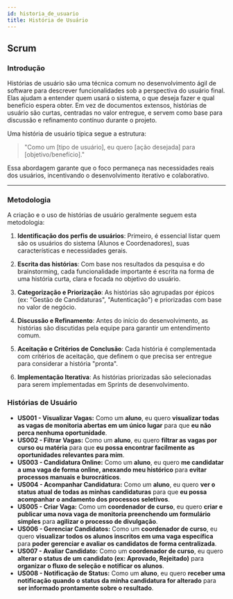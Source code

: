 ```yaml
---
id: historia_de_usuario
title: História de Usuário
---
```


## Scrum

### Introdução

Histórias de usuário são uma técnica comum no desenvolvimento ágil de software para descrever funcionalidades sob a perspectiva do usuário final. Elas ajudam a entender quem usará o sistema, o que deseja fazer e qual benefício espera obter. Em vez de documentos extensos, histórias de usuário são curtas, centradas no valor entregue, e servem como base para discussão e refinamento contínuo durante o projeto.

Uma história de usuário típica segue a estrutura:

> "Como um [tipo de usuário], eu quero [ação desejada] para [objetivo/benefício]."

Essa abordagem garante que o foco permaneça nas necessidades reais dos usuários, incentivando o desenvolvimento iterativo e colaborativo.

---

### Metodologia

A criação e o uso de histórias de usuário geralmente seguem esta metodologia:

1. **Identificação dos perfis de usuários**: Primeiro, é essencial listar quem são os usuários do sistema (Alunos e Coordenadores), suas características e necessidades gerais.

2. **Escrita das histórias**: Com base nos resultados da pesquisa e do brainstorming, cada funcionalidade importante é escrita na forma de uma história curta, clara e focada no objetivo do usuário.

3. **Categorização e Priorização**: As histórias são agrupadas por épicos (ex: "Gestão de Candidaturas", "Autenticação") e priorizadas com base no valor de negócio.

4. **Discussão e Refinamento**: Antes do início do desenvolvimento, as histórias são discutidas pela equipe para garantir um entendimento comum.

5. **Aceitação e Critérios de Conclusão**: Cada história é complementada com critérios de aceitação, que definem o que precisa ser entregue para considerar a história "pronta".

6. **Implementação Iterativa**: As histórias priorizadas são selecionadas para serem implementadas em Sprints de desenvolvimento.

### Histórias de Usuário

* **US001 - Visualizar Vagas:** Como um **aluno**, eu quero **visualizar todas as vagas de monitoria abertas em um único lugar** para que **eu não perca nenhuma oportunidade**.
* **US002 - Filtrar Vagas:** Como um **aluno**, eu quero **filtrar as vagas por curso ou matéria** para que **eu possa encontrar facilmente as oportunidades relevantes para mim**.
* **US003 - Candidatura Online:** Como um **aluno**, eu quero **me candidatar a uma vaga de forma online, anexando meu histórico** para **evitar processos manuais e burocráticos**.
* **US004 - Acompanhar Candidatura:** Como um **aluno**, eu quero **ver o status atual de todas as minhas candidaturas** para que **eu possa acompanhar o andamento dos processos seletivos**.
* **US005 - Criar Vaga:** Como um **coordenador de curso**, eu quero **criar e publicar uma nova vaga de monitoria preenchendo um formulário simples** para **agilizar o processo de divulgação**.
* **US006 - Gerenciar Candidatos:** Como um **coordenador de curso**, eu quero **visualizar todos os alunos inscritos em uma vaga específica** para **poder gerenciar e avaliar os candidatos de forma centralizada**.
* **US007 - Avaliar Candidato:** Como um **coordenador de curso**, eu quero **alterar o status de um candidato (ex: Aprovado, Rejeitado)** para **organizar o fluxo de seleção e notificar os alunos**.
* **US008 - Notificação de Status:** Como um **aluno**, eu quero **receber uma notificação quando o status da minha candidatura for alterado** para **ser informado prontamente sobre o resultado**.